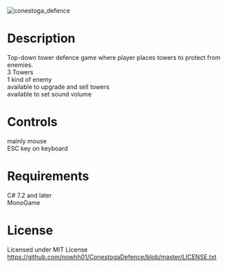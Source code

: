 ![conestoga_defence](https://user-images.githubusercontent.com/39201456/53821491-e343c300-3f3b-11e9-806d-6ff5a18ebcca.gif)

# Description
Top-down tower defence game where player places towers to protect from enemies.<br />
3 Towers<br />
1 kind of enemy<br />
available to upgrade and sell towers<br />
available to set sound volume<br />

# Controls
mainly mouse<br />
ESC key on keyboard

# Requirements
C# 7.2 and later<br />
MonoGame

# License
Licensed under MIT License<br />
https://github.com/nowhh01/ConestogaDefence/blob/master/LICENSE.txt
